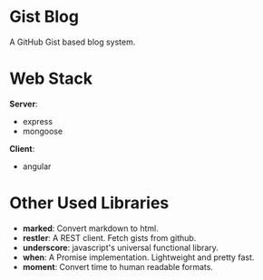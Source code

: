Gist Blog
=========
A GitHub Gist based blog system.

Web Stack
=========
__Server__:
* express
* mongoose

__Client__:
* angular

Other Used Libraries
====================
* __marked__: Convert markdown to html.
* __restler__: A REST client. Fetch gists from github.
* __underscore__: javascript's universal functional library.
* __when__: A Promise implementation. Lightweight and pretty fast.
* __moment__: Convert time to human readable formats.

